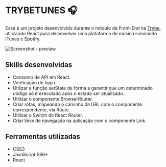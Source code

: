 # TRYBETUNES 🎧

Esse é um projeto desenvolvido durante o módulo de Front-End na [Trybe](https://www.betrybe.com/), utilizando React para desenvolver uma plataforma de música simulando iTunes e Spotify.

![Screenshot - preview](./preview.gif)

## Skills desenvolvidas

* Consumo de API em React.
* Verificação de login.
* Utilizar a função setState de forma a garantir que um determinado código só é executado após o estado ser atualizado.
* Utilizar o componente BrowserRouter.
* Criar rotas, mapeando o caminho da URL com o componente correspondente, via Route.
* Utilizar o Switch do React Router.
* Criar links de navegação na aplicação com o componente Link.

## Ferramentas utilizadas

* CSS3
* JavaScript ES6+
* React
